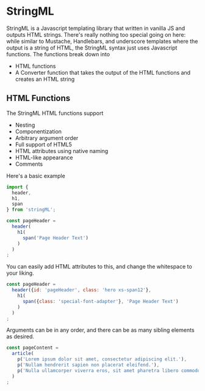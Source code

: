 # StringML

StringML is a Javascript templating library that written in vanilla JS and outputs HTML strings. There's really nothing too special going on here: while similar to Mustache, Handlebars, and underscore templates where the output is a string of HTML, the StringML syntax just uses Javascript functions. The functions break down into

* HTML functions
* A Converter function that takes the output of the HTML functions and creates an HTML string

## HTML Functions

The StringML HTML functions support

* Nesting
* Componentization
* Arbitrary argument order
* Full support of HTML5
* HTML attributes using native naming
* HTML-like appearance
* Comments

Here's a basic example
```js
import {
  header,
  h1,
  span
} from 'stringML';

const pageHeader = 
  header(
    h1(
      span('Page Header Text')
    )
  )
;
```

You can easily add HTML attributes to this, and change the whitespace to your liking.

```js
const pageHeader = 
  header({id: 'pageHeader', class: 'hero xs-span12'},
    h1(
      span({class: 'special-font-adapter'}, 'Page Header Text')
    )
  )
;
```

Arguments can be in any order, and there can be as many sibling elements as desired.

```js
const pageContent = 
  article(
    p('Lorem ipsum dolor sit amet, consectetur adipiscing elit.'),
    p('Nullam hendrerit sapien non placerat eleifend.'),
    p('Nulla ullamcorper viverra eros, sit amet pharetra libero commodo vitae.' {class: 'last'}),
  )
;
```